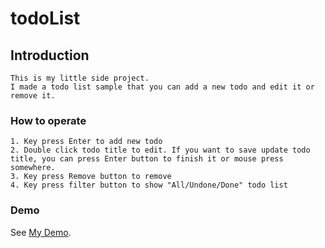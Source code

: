 # todoList

## Introduction
```
This is my little side project.
I made a todo list sample that you can add a new todo and edit it or remove it.
```

### How to operate
```
1. Key press Enter to add new todo
2. Double click todo title to edit. If you want to save update todo title, you can press Enter button to finish it or mouse press somewhere.
3. Key press Remove button to remove
4. Key press filter button to show "All/Undone/Done" todo list
```

### Demo
See [My Demo](https://todolist-eta-mauve.now.sh/all).